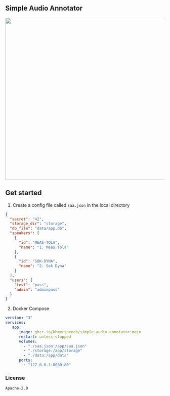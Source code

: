 ## Simple Audio Annotator

<img width=512 alt="" src="https://github.com/khmerspeech/simple-audio-annotator/assets/15277233/b6955c31-f46f-436b-bf5f-b1c82988a802">


## Get started

1. Create a config file called `saa.json` in the local directory

```json
{
  "secret": "42",
  "storage_dir": "storage",
  "db_file": "data/app.db",
  "speakers": [
    {
      "id": "MEAS-TOLA",
      "name": "1. Meas Tola"
    },
    {
      "id": "SOK-DYNA",
      "name": "2. Sok Dyna"
    }
  ],
  "users": {
    "test": "pass",
    "admin": "adminpass"
  }
}
```

2. Docker Compose

```yaml
version: "3"
services:
   app:
      image: ghcr.io/khmerspeech/simple-audio-annotator:main
      restart: unless-stopped
      volumes:
        - "./saa.json:/app/saa.json"
        - "./storage:/app/storage"
        - "./data:/app/data"
      ports:
        - "127.0.0.1:8080:80"
```

### License

`Apache-2.0`
